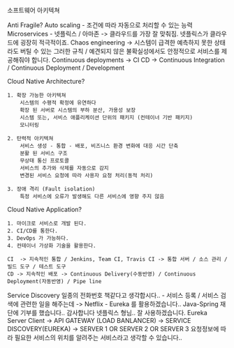 소프트웨어 아키텍쳐

Anti Fragile?
	Auto scaling - 조건에 따라 자동으로 처리할 수 있는 능력
	Microservices - 넷플릭스 / 아마존 -> 클라우드를 가장 잘 맞춰짐. 넷플릭스가 클라우드에 굉장히 적극적이죠. 
	Chaos engineering -> 시스템이 급격한 예측하지 못한 상태라도 버틸 수 있는 그러한 규칙 / 예견되지 않은 불확실성에서도 안정적으로 서비스를 제공해줘야 합니다.
	Continuous deployments -> CI CD -> Continuous Integration / Continuous Deployment / Development
	

Cloud Native Architecture?

	1. 확장 가능한 아키텍쳐
		시스템의 수평적 확정에 유연하다
		확장 된 서버로 시스템의 부하 분산, 가용성 보장
		시스템 또는, 서비스 애플리케이션 단위의 패키지 (컨테이너 기반 패키지)
		모니터링

	2. 탄력적 아키텍쳐
		서비스 생성 - 통합 - 배포, 비즈니스 환경 변화에 대응 시간 단축
		분활 된 서비스 구조
		무상태 통신 프로토콜
		서비스의 추가와 삭제를 자동으로 감지
		변경된 서비스 요청에 따라 사용자 요청 처리(동적 처리)
	
	3. 장애 격리 (Fault isolation)
		특정 서비스에 오류가 발생해도 다른 서비스에 영향 주지 않음


Cloud Native Application?

	1. 마이크로 서비스로 개발 된다.
	2. CI/CD를 통한다.
	3. DevOps 가 가능하다.
	4. 컨테이너 가상화 기술을 활용한다.

	CI  -> 지속적인 통합 / Jenkins, Team CI, Travis CI -> 통합 서버 / 소스 관리 / 빌드 도구 / 테스트 도구
	CD -> 지속적인 배포 -> Continuous Delivery(수동반영) / Continuous Deployment(자동반영) / Pipe line


Service Discovery 
	일종의 전화번호 책같다고 생각합시다.. - 서비스 등록 / 서비스 검색에 관련한 일을 해주는데 -> Netflix - Eureka 를 활용하겠습니다..
	Java-Spring 재단에 기부를 했습니다.. 감사합니다 넷플릭스 형님.. 잘 사용하겠습니다.
	Eureka Server 
	Client -> API GATEWAY (LOAD BANLANCER) -> SERVICE DISCOVERY(EUREKA) -> SERVER 1 OR SERVER 2 OR SERVER 3 
	요청정보에 따라 필요한 서비스의 위치를 알려주는 서비스라고 생각할 수 있습니다..








	
